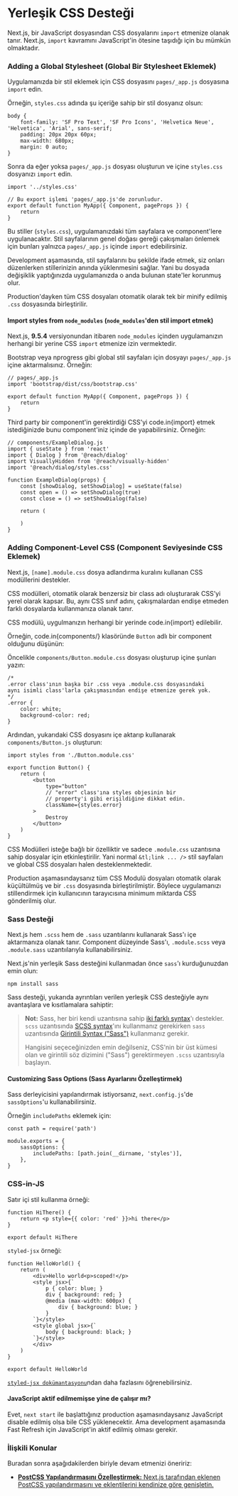 # Yerleşik CSS Desteği

Next.js, bir JavaScript dosyasından CSS dosyalarını `import` etmenize olanak tanır. Next.js, `import` kavramını JavaScript'in ötesine taşıdığı için bu mümkün olmaktadır.

### Adding a Global Stylesheet \(Global Bir Stylesheet Eklemek\) <a id="basic-features_built-in-css-support_adding-a-global-stylesheet"></a>

Uygulamanızda bir stil eklemek için CSS dosyasını `pages/_app.js` dosyasına `import` edin.

Örneğin, `styles.css` adında şu içeriğe sahip bir stil dosyanız olsun:

```text
body {
    font-family: 'SF Pro Text', 'SF Pro Icons', 'Helvetica Neue', 'Helvetica', 'Arial', sans-serif;
    padding: 20px 20px 60px;
    max-width: 680px;
    margin: 0 auto;
}
```

Sonra da eğer yoksa `pages/_app.js` dosyası oluşturun ve içine `styles.css` dosyanızı `import` edin.

```text
import '../styles.css'

// Bu export işlemi 'pages/_app.js'de zorunludur.
export default function MyApp({ Component, pageProps }) {
    return 
}
```

Bu stiller \(`styles.css`\), uygulamanızdaki tüm sayfalara ve component'lere uygulanacaktır. Stil sayfalarının genel doğası gereği çakışmaları önlemek için bunları yalnızca `pages/_app.js` içinde `import` edebilirsiniz.

Development aşamasında, stil sayfalarını bu şekilde ifade etmek, siz onları düzenlerken stillerinizin anında yüklenmesini sağlar. Yani bu dosyada değişiklik yaptığınızda uygulamanızda o anda bulunan state'ler korunmuş olur.

Production'dayken tüm CSS dosyaları otomatik olarak tek bir minify edilmiş `.css` dosyasında birleştirilir.

#### Import styles from `node_modules` \(`node_modules`'den stil import etmek\)

Next.js, **9.5.4** versiyonundan itibaren `node_modules` içinden uygulamanızın herhangi bir yerine CSS `import` etmenize izin vermektedir.

Bootstrap veya nprogress gibi global stil sayfaları için dosyayı `pages/_app.js` içine aktarmalısınız. Örneğin:

```text
// pages/_app.js
import 'bootstrap/dist/css/bootstrap.css'

export default function MyApp({ Component, pageProps }) {
    return 
}
```

Third party bir component'in gerektirdiği CSS'yi code.in{import} etmek istediğinizde bunu component'iniz içinde de yapabilirsiniz. Örneğin:

```text
// components/ExampleDialog.js
import { useState } from 'react'
import { Dialog } from '@reach/dialog'
import VisuallyHidden from '@reach/visually-hidden'
import '@reach/dialog/styles.css'

function ExampleDialog(props) {
    const [showDialog, setShowDialog] = useState(false)
    const open = () => setShowDialog(true)
    const close = () => setShowDialog(false)

    return (
        
    )
}
```

### Adding Component-Level CSS \(Component Seviyesinde CSS Eklemek\) <a id="basic-features_built-in-css-support_adding-component-level-css"></a>

Next.js, `[name].module.css` dosya adlandırma kuralını kullanan CSS modüllerini destekler.

CSS modülleri, otomatik olarak benzersiz bir class adı oluşturarak CSS'yi yerel olarak kapsar. Bu, aynı CSS sınıf adını, çakışmalardan endişe etmeden farklı dosyalarda kullanmanıza olanak tanır.

CSS modülü, uygulmanızın herhangi bir yerinde code.in{import} edilebilir.

Örneğin, code.in{components/} klasöründe `Button` adlı bir component olduğunu düşünün:

Öncelikle `components/Button.module.css` dosyası oluşturup içine şunları yazın:

```text
/*
.error class'ının başka bir .css veya .module.css dosyasındaki
aynı isimli class'larla çakışmasından endişe etmenize gerek yok.
*/
.error {
    color: white;
    background-color: red;
}
```

Ardından, yukarıdaki CSS dosyasını içe aktarıp kullanarak `components/Button.js` oluşturun:

```text
import styles from './Button.module.css'

export function Button() {
    return (
        <button
            type="button"
            // "error" class'ına styles objesinin bir 
            // property'i gibi erişildiğine dikkat edin.
            className={styles.error}
        >
            Destroy
        </button>
    )
}
```

CSS Modülleri isteğe bağlı bir özelliktir ve sadece `.module.css` uzantısına sahip dosyalar için etkinleştirilir. Yani normal `&tl;link ... />` stil sayfaları ve global CSS dosyaları halen desteklenmektedir.

Production aşamasındaysanız tüm CSS Modulü dosyaları otomatik olarak küçültülmüş ve bir `.css` dosyasında birleştirilmiştir. Böylece uygulamanızı stillendirmek için kullanıcının tarayıcısına minimum miktarda CSS gönderilmiş olur.

### Sass Desteği <a id="basic-features_built-in-css-support_sass-support"></a>

Next.js hem `.scss` hem de `.sass` uzantılarını kullanarak Sass'ı içe aktarmanıza olanak tanır. Component düzeyinde Sass'ı, `.module.scss` veya `.module.sass` uzantıılarıyla kullanabilirsiniz.

Next.js'nin yerleşik Sass desteğini kullanmadan önce `sass`'ı kurduğunuzdan emin olun:

```text
npm install sass
```

Sass desteği, yukarıda ayrıntıları verilen yerleşik CSS desteğiyle aynı avantaşlara ve kısıtlamalara sahiptir:

> **Not:** Sass, her biri kendi uzantısına sahip [iki farklı syntax](https://sass-lang.com/documentation/syntax)'ı destekler. `scss` uzantısında [SCSS syntax](https://sass-lang.com/documentation/syntax#scss)'ını kullanmanız gerekirken `sass` uzantısında [Girintili Syntax \("Sass"\)](https://sass-lang.com/documentation/syntax#the-indented-syntax) kullanmanız gerekir.
>
> Hangisini seçeceğinizden emin değilseniz, CSS'nin bir üst kümesi olan ve girintili söz dizimini \("Sass"\) gerektirmeyen `.scss` uzantısıyla başlayın.

#### Customizing Sass Options \(Sass Ayarlarını Özelleştirmek\) <a id="basic-features_built-in-css-support_sass-support_customizing-sass-options"></a>

Sass derleyicisini yapılandırmak istiyorsanız, `next.config.js`'de `sassOptions`'u kullanabilirsiniz.

Örneğin `includePaths` eklemek için:

```text
const path = require('path')

module.exports = {
    sassOptions: {
        includePaths: [path.join(__dirname, 'styles')],
    },
}
```

### CSS-in-JS <a id="basic-features_built-in-css-support_css-in-js"></a>

Satır içi stil kullanma örneği:

```text
function HiThere() {
    return <p style={{ color: 'red' }}>hi there</p>
}

export default HiThere
```

`styled-jsx` örneği:

```text
function HelloWorld() {
    return (
        <div>Hello world<p>scoped!</p>
        <style jsx>{`
            p { color: blue; }
            div { background: red; }
            @media (max-width: 600px) {
                div { background: blue; }
            }
        `}</style>
        <style global jsx>{`
            body { background: black; }
        `}</style>
        </div>
    )
}

export default HelloWorld
```

[`styled-jsx dokümantasyonu`](https://github.com/vercel/styled-jsx)ndan daha fazlasını öğrenebilirsiniz.

#### **JavaScript aktif edilmemişse yine de çalışır mı?**

Evet, `next start` ile başlattığınız production aşamasındaysanız JavaScript disable edilmiş olsa bile CSS yüklenecektir. Ama development aşamasında Fast Refresh için JavaScript'in aktif edilmiş olması gerekir.

### İlişkili Konular

Buradan sonra aşağıdakilerden biriyle devam etmenizi öneririz:

* [**PostCSS Yapılandırmasını Özelleştirmek:** Next.js tarafından eklenen PostCSS yapılandırmasını ve eklentilerini kendinize göre genişletin.](https://nextjs.org/docs/advanced-features/customizing-postcss-config)

